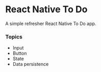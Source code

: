 # React Native To Do

A simple refresher React Native To Do app.

### Topics

- Input
- Button
- State
- Data persistence
